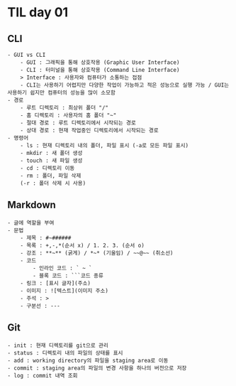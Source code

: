 # TIL day 01
## CLI
    - GUI vs CLI
        - GUI : 그래픽을 통해 상호작용 (Graphic User Interface)
        - CLI : 터미널을 통해 상호작용 (Command Line Interface)
        > Interface : 사용자와 컴퓨터가 소통하는 접점
        - CLI는 사용하기 어렵지만 다양한 작업이 가능하고 적은 성능으로 실행 가능 / GUI는 사용하기 쉽지만 컴퓨터의 성능을 많이 소모함
    - 경로
        - 루트 디렉토리 : 최상위 폴더 "/"
        - 홈 디렉토리 : 사용자의 홈 폴더 "~"
        - 절대 경로 : 루트 디렉토리에서 시작되는 경로
        - 상대 경로 : 현재 작업중인 디렉토리에서 시작되는 경로
    - 명령어
        - ls : 현재 디렉토리 내의 폴더, 파일 표시 (-a로 모든 파일 표시)
        - mkdir : 새 폴더 생성
        - touch : 새 파일 생성
        - cd : 디렉토리 이동
        - rm : 폴더, 파일 삭제
        (-r : 폴더 삭제 시 사용)
## Markdown
    - 글에 역할을 부여
    - 문법
        - 제목 : #~######
        - 목록 : +,-,*(순서 x) / 1. 2. 3. (순서 o)
        - 강조 : **~** (굵게) / *~* (기울임) / ~~@~~ (취소선)
        - 코드
            - 인라인 코드 : ` ~ `
            - 블록 코드 : ```코드 종류
        - 링크 : [표시 글자](주소)
        - 이미지 : ![텍스트](이미지 주소)
        - 주석 : >
        - 구분선 : ---
## Git
    - init : 현재 디렉토리를 git으로 관리
    - status : 디렉토리 내의 파일의 상태를 표시
    - add : working directory의 파일을 staging area로 이동
    - commit : staging area의 파일의 변경 사항을 하나의 버전으로 저장
    - log : commit 내역 조회